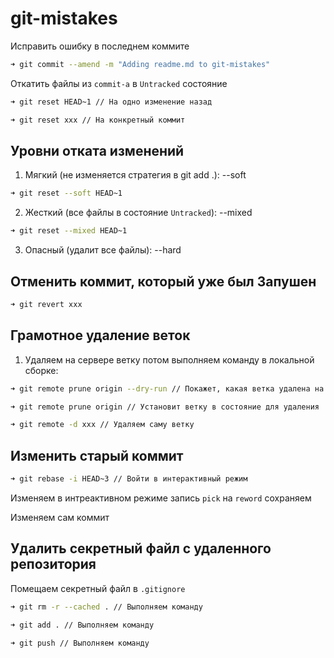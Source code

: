 # git-mistakes

Исправить ошибку в последнем коммите

```sh
➜ git commit --amend -m "Adding readme.md to git-mistakes"
```



Откатить файлы из `commit-a` в `Untracked` состояние

```sh
➜ git reset HEAD~1 // На одно изменение назад
```

```sh
➜ git reset xxx // На конкретный коммит
```



## Уровни отката изменений

1) Мягкий (не изменяется стратегия в git add .): --soft
```sh
➜ git reset --soft HEAD~1
```

2) Жесткий (все файлы в состояние `Untracked`): --mixed
```sh
➜ git reset --mixed HEAD~1
```

3) Опасный (удалит все файлы): --hard


## Отменить коммит, который уже был Запушен
```sh
➜ git revert xxx
```


## Грамотное удаление веток

1) Удаляем на сервере ветку потом выполняем команду в локальной сборке:

```sh
➜ git remote prune origin --dry-run // Покажет, какая ветка удалена на сервере
```

```sh
➜ git remote prune origin // Установит ветку в состояние для удаления
```

```sh
➜ git remote -d xxx // Удаляем саму ветку
```

## Изменить старый коммит

```sh
➜ git rebase -i HEAD~3 // Войти в интерактивный режим
```
Изменяем в интреактивном режиме запись `pick` на `reword` сохраняем

Изменяем сам коммит

## Удалить секретный файл с удаленного репозитория

Помещаем секретный файл в `.gitignore`

```sh
➜ git rm -r --cached . // Выполняем команду
```

```sh
➜ git add . // Выполняем команду
```

```sh
➜ git push // Выполняем команду
```